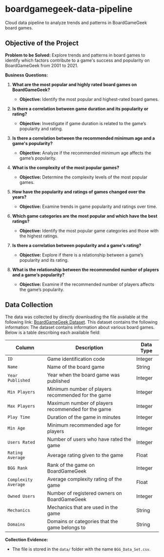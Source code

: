# boardgamegeek-data-pipeline
Cloud data pipeline to analyze trends and patterns in BoardGameGeek board games.

## Objective of the Project

**Problem to be Solved:**
Explore trends and patterns in board games to identify which factors contribute to a game's success and popularity on BoardGameGeek from 2001 to 2021.

**Business Questions:**

1. **What are the most popular and highly rated board games on BoardGameGeek?**
   - **Objective:** Identify the most popular and highest-rated board games.

2. **Is there a correlation between game duration and its popularity or rating?**
   - **Objective:** Investigate if game duration is related to the game’s popularity and rating.

3. **Is there a correlation between the recommended minimum age and a game's popularity?**
   - **Objective:** Analyze if the recommended minimum age affects the game’s popularity.

4. **What is the complexity of the most popular games?**
   - **Objective:** Determine the complexity levels of the most popular games.

5. **How have the popularity and ratings of games changed over the years?**
   - **Objective:** Examine trends in game popularity and ratings over time.

6. **Which game categories are the most popular and which have the best ratings?**
   - **Objective:** Identify the most popular game categories and those with the highest ratings.

7. **Is there a correlation between popularity and a game's rating?**
   - **Objective:** Explore if there is a relationship between a game’s popularity and its rating.

8. **What is the relationship between the recommended number of players and a game’s popularity?**
   - **Objective:** Examine if the recommended number of players affects the game’s popularity.


## Data Collection

The data was collected by directly downloading the file available at the following link: [BoardGameGeek Dataset](https://www.kaggle.com/datasets/melissamonfared/board-games). This dataset contains the following information:
The dataset contains information about various board games. Below is a table describing each available field:


| **Column**                                             | **Description**                                                                                   | **Data Type**    |
|--------------------------------------------------------|---------------------------------------------------------------------------------------------------|------------------|
| `ID`                                                   | Game identification code                                                                          | Integer          |
| `Name`                                                 | Name of the board game                                                                            | String           |
| `Year Published`                                       | Year when the board game was published                                                            | Integer          |
| `Min Players`                                          | Minimum number of players recommended for the game                                                | Integer          |
| `Max Players`                                          | Maximum number of players recommended for the game                                                | Integer          |
| `Play Time`                                            | Duration of the game in minutes                                                                   | Integer          |
| `Min Age`                                              | Minimum recommended age for players                                                               | Integer          |
| `Users Rated`                                          | Number of users who have rated the game                                                           | Integer          |
| `Rating Average`                                       | Average rating given to the game                                                                  | Float            |
| `BGG Rank`                                             | Rank of the game on BoardGameGeek                                                                 | Integer          |
| `Complexity Average`                                   | Average complexity rating of the game                                                             | Float            |
| `Owned Users`                                          | Number of registered owners on BoardGameGeek                                                      | Integer          |
| `Mechanics`                                            | Mechanics that are used in the game                                                               | String           |
| `Domains`                                              | Domains or categories that the game belongs to                                                    | String           |

**Collection Evidence:**
- The file is stored in the `data/` folder with the name `BGG_Data_Set.csv`.
